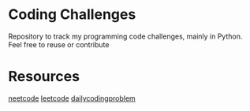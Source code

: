 # Coding Challenges

Repository to track my programming code challenges, mainly in Python. Feel free to reuse or contribute

# Resources

[neetcode](https://neetcode.io/roadmap)
[leetcode](https://leetcode.com/)
[dailycodingproblem](https://www.dailycodingproblem.com/)
